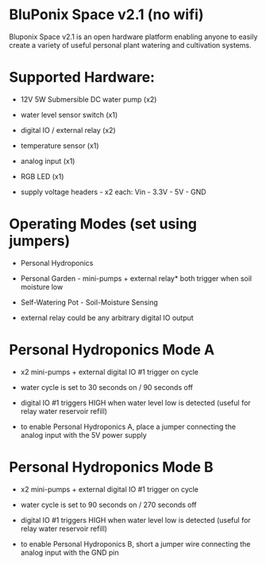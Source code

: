 # BluPonix Space v2.1 (no wifi)

Bluponix Space v2.1 is an open hardware platform enabling anyone to easily create a variety of useful personal plant watering and cultivation systems. 


# Supported Hardware:

- 12V 5W Submersible DC water pump (x2)

- water level sensor switch (x1)

- digital IO / external relay (x2)

- temperature sensor (x1)

- analog input (x1)

- RGB LED (x1)

- supply voltage headers - x2 each: Vin - 3.3V - 5V - GND



# Operating Modes (set using jumpers)

- Personal Hydroponics

- Personal Garden - mini-pumps + external relay* both trigger when soil moisture low

- Self-Watering Pot - Soil-Moisture Sensing

* external relay could be any arbitrary digital IO output



# Personal Hydroponics Mode A

- x2 mini-pumps + external digital IO #1 trigger on cycle

- water cycle is set to 30 seconds on / 90 seconds off

- digital IO #1 triggers HIGH when water level low is detected (useful for relay water reservoir refill)

- to enable Personal Hydroponics A, place a jumper connecting the analog input with the 5V power supply



# Personal Hydroponics Mode B

- x2 mini-pumps + external digital IO #1 trigger on cycle

- water cycle is set to 90 seconds on / 270 seconds off

- digital IO #1 triggers HIGH when water level low is detected (useful for relay water reservoir refill)

- to enable Personal Hydroponics B, short a jumper wire connecting the analog input with the GND pin